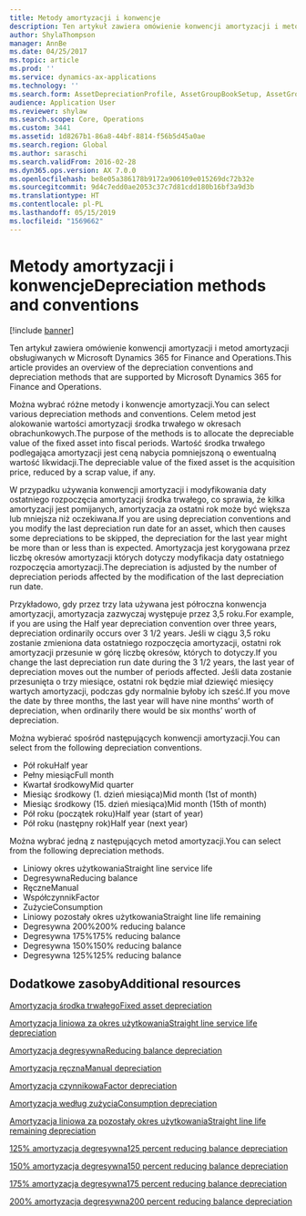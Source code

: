 ```yaml
---
title: Metody amortyzacji i konwencje
description: Ten artykuł zawiera omówienie konwencji amortyzacji i metod amortyzacji obsługiwanych w Microsoft Dynamics 365 for Finance and Operations.
author: ShylaThompson
manager: AnnBe
ms.date: 04/25/2017
ms.topic: article
ms.prod: ''
ms.service: dynamics-ax-applications
ms.technology: ''
ms.search.form: AssetDepreciationProfile, AssetGroupBookSetup, AssetGroupDepBookSetup
audience: Application User
ms.reviewer: shylaw
ms.search.scope: Core, Operations
ms.custom: 3441
ms.assetid: 1d8267b1-86a8-44bf-8814-f56b5d45a0ae
ms.search.region: Global
ms.author: saraschi
ms.search.validFrom: 2016-02-28
ms.dyn365.ops.version: AX 7.0.0
ms.openlocfilehash: be8e05a386178b9172a906109e015269dc72b32e
ms.sourcegitcommit: 9d4c7edd0ae2053c37c7d81cdd180b16bf3a9d3b
ms.translationtype: HT
ms.contentlocale: pl-PL
ms.lasthandoff: 05/15/2019
ms.locfileid: "1569662"
---
```

# <a name="depreciation-methods-and-conventions"></a><span data-ttu-id="c9af6-103">Metody amortyzacji i konwencje</span><span class="sxs-lookup"><span data-stu-id="c9af6-103">Depreciation methods and conventions</span></span>

[!include [banner](../includes/banner.md)]

<span data-ttu-id="c9af6-104">Ten artykuł zawiera omówienie konwencji amortyzacji i metod amortyzacji obsługiwanych w Microsoft Dynamics 365 for Finance and Operations.</span><span class="sxs-lookup"><span data-stu-id="c9af6-104">This article provides an overview of the depreciation conventions and depreciation methods that are supported by Microsoft Dynamics 365 for Finance and Operations.</span></span>

<span data-ttu-id="c9af6-105">Można wybrać różne metody i konwencje amortyzacji.</span><span class="sxs-lookup"><span data-stu-id="c9af6-105">You can select various depreciation methods and conventions.</span></span> <span data-ttu-id="c9af6-106">Celem metod jest alokowanie wartości amortyzacji środka trwałego w okresach obrachunkowych.</span><span class="sxs-lookup"><span data-stu-id="c9af6-106">The purpose of the methods is to allocate the depreciable value of the fixed asset into fiscal periods.</span></span> <span data-ttu-id="c9af6-107">Wartość środka trwałego podlegająca amortyzacji jest ceną nabycia pomniejszoną o ewentualną wartość likwidacji.</span><span class="sxs-lookup"><span data-stu-id="c9af6-107">The depreciable value of the fixed asset is the acquisition price, reduced by a scrap value, if any.</span></span> 

<span data-ttu-id="c9af6-108">W przypadku używania konwencji amortyzacji i modyfikowania daty ostatniego rozpoczęcia amortyzacji środka trwałego, co sprawia, że kilka amortyzacji jest pomijanych, amortyzacja za ostatni rok może być większa lub mniejsza niż oczekiwana.</span><span class="sxs-lookup"><span data-stu-id="c9af6-108">If you are using depreciation conventions and you modify the last depreciation run date for an asset, which then causes some depreciations to be skipped, the depreciation for the last year might be more than or less than is expected.</span></span> <span data-ttu-id="c9af6-109">Amortyzacja jest korygowana przez liczbę okresów amortyzacji których dotyczy modyfikacja daty ostatniego rozpoczęcia amortyzacji.</span><span class="sxs-lookup"><span data-stu-id="c9af6-109">The depreciation is adjusted by the number of depreciation periods affected by the modification of the last depreciation run date.</span></span>

<span data-ttu-id="c9af6-110">Przykładowo, gdy przez trzy lata używana jest półroczna konwencja amortyzacji, amortyzacja zazwyczaj występuje przez 3,5 roku.</span><span class="sxs-lookup"><span data-stu-id="c9af6-110">For example, if you are using the Half year depreciation convention over three years, depreciation ordinarily occurs over 3 1/2 years.</span></span> <span data-ttu-id="c9af6-111">Jeśli w ciągu 3,5 roku zostanie zmieniona data ostatniego rozpoczęcia amortyzacji, ostatni rok amortyzacji przesunie w górę liczbę okresów, których to dotyczy.</span><span class="sxs-lookup"><span data-stu-id="c9af6-111">If you change the last depreciation run date during the 3 1/2 years, the last year of depreciation moves out the number of periods affected.</span></span> <span data-ttu-id="c9af6-112">Jeśli data zostanie przesunięta o trzy miesiące, ostatni rok będzie miał dziewięć miesięcy wartych amortyzacji, podczas gdy normalnie byłoby ich sześć.</span><span class="sxs-lookup"><span data-stu-id="c9af6-112">If you move the date by three months, the last year will have nine months’ worth of depreciation, when ordinarily there would be six months’ worth of depreciation.</span></span>

<span data-ttu-id="c9af6-113">Można wybierać spośród następujących konwencji amortyzacji.</span><span class="sxs-lookup"><span data-stu-id="c9af6-113">You can select from the following depreciation conventions.</span></span>


-   <span data-ttu-id="c9af6-114">Pół roku</span><span class="sxs-lookup"><span data-stu-id="c9af6-114">Half year</span></span>
-   <span data-ttu-id="c9af6-115">Pełny miesiąc</span><span class="sxs-lookup"><span data-stu-id="c9af6-115">Full month</span></span>
-   <span data-ttu-id="c9af6-116">Kwartał środkowy</span><span class="sxs-lookup"><span data-stu-id="c9af6-116">Mid quarter</span></span>
-   <span data-ttu-id="c9af6-117">Miesiąc środkowy (1. dzień miesiąca)</span><span class="sxs-lookup"><span data-stu-id="c9af6-117">Mid month (1st of month)</span></span>
-   <span data-ttu-id="c9af6-118">Miesiąc środkowy (15. dzień miesiąca)</span><span class="sxs-lookup"><span data-stu-id="c9af6-118">Mid month (15th of month)</span></span>
-   <span data-ttu-id="c9af6-119">Pół roku (początek roku)</span><span class="sxs-lookup"><span data-stu-id="c9af6-119">Half year (start of year)</span></span>
-   <span data-ttu-id="c9af6-120">Pół roku (następny rok)</span><span class="sxs-lookup"><span data-stu-id="c9af6-120">Half year (next year)</span></span>

<span data-ttu-id="c9af6-121">Można wybrać jedną z następujących metod amortyzacji.</span><span class="sxs-lookup"><span data-stu-id="c9af6-121">You can select from the following depreciation methods.</span></span>
-   <span data-ttu-id="c9af6-122">Liniowy okres użytkowania</span><span class="sxs-lookup"><span data-stu-id="c9af6-122">Straight line service life</span></span>
-   <span data-ttu-id="c9af6-123">Degresywna</span><span class="sxs-lookup"><span data-stu-id="c9af6-123">Reducing balance</span></span>
-   <span data-ttu-id="c9af6-124">Ręczne</span><span class="sxs-lookup"><span data-stu-id="c9af6-124">Manual</span></span>
-   <span data-ttu-id="c9af6-125">Współczynnik</span><span class="sxs-lookup"><span data-stu-id="c9af6-125">Factor</span></span>
-   <span data-ttu-id="c9af6-126">Zużycie</span><span class="sxs-lookup"><span data-stu-id="c9af6-126">Consumption</span></span>
-   <span data-ttu-id="c9af6-127">Liniowy pozostały okres użytkowania</span><span class="sxs-lookup"><span data-stu-id="c9af6-127">Straight line life remaining</span></span>
-   <span data-ttu-id="c9af6-128">Degresywna 200%</span><span class="sxs-lookup"><span data-stu-id="c9af6-128">200% reducing balance</span></span>
-   <span data-ttu-id="c9af6-129">Degresywna 175%</span><span class="sxs-lookup"><span data-stu-id="c9af6-129">175% reducing balance</span></span>
-   <span data-ttu-id="c9af6-130">Degresywna 150%</span><span class="sxs-lookup"><span data-stu-id="c9af6-130">150% reducing balance</span></span>
-   <span data-ttu-id="c9af6-131">Degresywna 125%</span><span class="sxs-lookup"><span data-stu-id="c9af6-131">125% reducing balance</span></span>





<a name="additional-resources"></a><span data-ttu-id="c9af6-132">Dodatkowe zasoby</span><span class="sxs-lookup"><span data-stu-id="c9af6-132">Additional resources</span></span>
--------

[<span data-ttu-id="c9af6-133">Amortyzacja środka trwałego</span><span class="sxs-lookup"><span data-stu-id="c9af6-133">Fixed asset depreciation</span></span>](fixed-asset-depreciation.md)

[<span data-ttu-id="c9af6-134">Amortyzacja liniowa za okres użytkowania</span><span class="sxs-lookup"><span data-stu-id="c9af6-134">Straight line service life depreciation</span></span>](Straight-line-service-life-depreciation.md)

[<span data-ttu-id="c9af6-135">Amortyzacja degresywna</span><span class="sxs-lookup"><span data-stu-id="c9af6-135">Reducing balance depreciation</span></span>](reduce-balance-depreciation.md)

[<span data-ttu-id="c9af6-136">Amortyzacja ręczna</span><span class="sxs-lookup"><span data-stu-id="c9af6-136">Manual depreciation</span></span>](manual-depreciation.md)

[<span data-ttu-id="c9af6-137">Amortyzacja czynnikowa</span><span class="sxs-lookup"><span data-stu-id="c9af6-137">Factor depreciation</span></span>](factor-depreciation.md)

[<span data-ttu-id="c9af6-138">Amortyzacja według zużycia</span><span class="sxs-lookup"><span data-stu-id="c9af6-138">Consumption depreciation</span></span>](consumption-depreciation.md)

[<span data-ttu-id="c9af6-139">Amortyzacja liniowa za pozostały okres użytkowania</span><span class="sxs-lookup"><span data-stu-id="c9af6-139">Straight line life remaining depreciation</span></span>](straight-line-life-remaining-depreciation.md)

[<span data-ttu-id="c9af6-140">125% amortyzacja degresywna</span><span class="sxs-lookup"><span data-stu-id="c9af6-140">125 percent reducing balance depreciation</span></span>](125-percent-reducing-balance-depreciation.md)

[<span data-ttu-id="c9af6-141">150% amortyzacja degresywna</span><span class="sxs-lookup"><span data-stu-id="c9af6-141">150 percent reducing balance depreciation</span></span>](150-percent-reducing-balance-depreciation.md)

[<span data-ttu-id="c9af6-142">175% amortyzacja degresywna</span><span class="sxs-lookup"><span data-stu-id="c9af6-142">175 percent reducing balance depreciation</span></span>](175-percent-reducing-balance-depreciation.md)

[<span data-ttu-id="c9af6-143">200% amortyzacja degresywna</span><span class="sxs-lookup"><span data-stu-id="c9af6-143">200 percent reducing balance depreciation</span></span>](200-percent-reducing-balance-depreciation.md)



